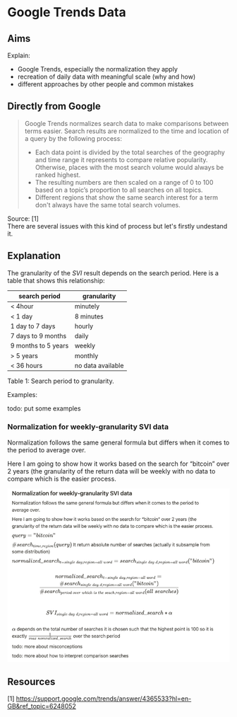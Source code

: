 # Google Trends Data
## Aims
Explain:
* Google Trends, especially the normalization they apply
* recreation of daily data with meaningful scale (why and how)
* different approaches by other people and common mistakes
## Directly from Google
> Google Trends normalizes search data to make comparisons between terms easier. Search results are normalized to the time and location of a query by the following process:
>
>   * Each data point is divided by the total searches of the geography and time range it represents to compare relative popularity. Otherwise, places with the most search volume would always be ranked highest.
>   * The resulting numbers are then scaled on a range of 0 to 100 based on a topic’s proportion to all searches on all topics.
>   * Different regions that show the same search interest for a term don't always have the same total search volumes.

Source: [1]  
There are several issues with this kind of process but let's firstly undestand it.

## Explanation

The granularity of the $SVI$ result depends on the search period. Here is a table that shows this relationship:

| search period | granularity |
| --- | --- |
| < 4hour | minutely |
| < 1 day | 8 minutes |
| 1 day to 7 days | hourly |
| 7 days to 9 months | daily |
| 9 months to 5 years | weekly |
|  > 5 years | monthly |
| < 36 hours | no data available |

Table 1:  Search period to granularity.

Examples:

todo: put some examples

### Normalization for weekly-granularity SVI data

Normalization follows the same general formula but differs when it comes to the period to average over.

Here I am going to show how it works based on the search for “bitcoin” over 2 years (the granularity of the return data will be weekly with no data to compare which is the easier process.

<img src="images/svi.png" alt="svi" />



## Resources
[1] https://support.google.com/trends/answer/4365533?hl=en-GB&ref_topic=6248052
